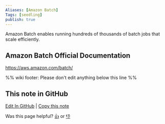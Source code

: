 ```yaml
---
Aliases: [Amazon Batch]
Tags: [seedling]
publish: true
---
```


Amazon Batch enables running hundreds of thousands of batch jobs that scale efficiently.

## Amazon Batch Official Documentation

https://aws.amazon.com/batch/

%% wiki footer: Please don't edit anything below this line %%

## This note in GitHub

<span class="git-footer">[Edit In GitHub](https://github.dev/data-engineering-community/data-engineering-wiki/blob/main/Tools/AWS%20Batch.md "git-hub-edit-note") | [Copy this note](https://raw.githubusercontent.com/data-engineering-community/data-engineering-wiki/main/Tools/AWS%20Batch.md "git-hub-copy-note")</span>

<span class="git-footer">Was this page helpful?
[👍](https://tally.so/r/mOaxjk?rating=Yes&url=https://dataengineering.wiki/Tools/AWS%20Batch) or [👎](https://tally.so/r/mOaxjk?rating=No&url=https://dataengineering.wiki/Tools/AWS%20Batch)</span>

